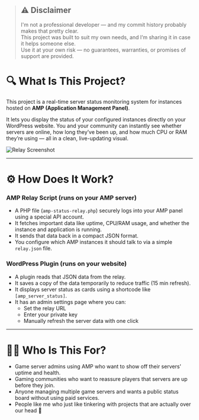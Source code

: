 > ## ⚠️ **Disclaimer**
>
> I'm not a professional developer — and my commit history probably makes that pretty clear.  
> This project was built to suit my own needs, and I’m sharing it in case it helps someone else.  
> Use it at your own risk — no guarantees, warranties, or promises of support are provided.

# 🔍 What Is This Project?

This project is a real-time server status monitoring system for instances hosted on **AMP (Application Management Panel)**.

It lets you display the status of your configured instances directly on your WordPress website. You and your community can instantly see whether servers are online, how long they’ve been up, and how much CPU or RAM they’re using — all in a clean, live-updating visual.

![Relay Screenshot](https://i.ibb.co/Kt2ps5m/Screenshot-2025-05-24-231853.png)

---

# ⚙️ How Does It Work?

### AMP Relay Script (runs on your AMP server)

- A PHP file (`amp-status-relay.php`) securely logs into your AMP panel using a special API account.
- It fetches important data like uptime, CPU/RAM usage, and whether the instance and application is running.
- It sends that data back in a compact JSON format.
- You configure which AMP instances it should talk to via a simple `relay.json` file.

### WordPress Plugin (runs on your website)

- A plugin reads that JSON data from the relay.
- It saves a copy of the data temporarily to reduce traffic (15 min refresh).
- It displays server status as cards using a shortcode like `[amp_server_status]`.
- It has an admin settings page where you can:
  - Set the relay URL
  - Enter your private key
  - Manually refresh the server data with one click

---

# 🧑‍💻 Who Is This For?

- Game server admins using AMP who want to show off their servers' uptime and health.
- Gaming communities who want to reassure players that servers are up before they join.
- Anyone managing multiple game servers and wants a public status board without using paid services.
- People like me who just like tinkering with projects that are actually over our head 🤪
